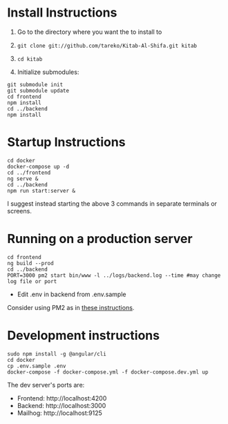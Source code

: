 # Install Instructions

1. Go to the directory where you want the to install to
2. `git clone git://github.com/tareko/Kitab-Al-Shifa.git kitab`
3. `cd kitab`

4. Initialize submodules:
```
git submodule init
git submodule update
cd frontend
npm install
cd ../backend
npm install
```

# Startup Instructions

```
cd docker
docker-compose up -d
cd ../frontend
ng serve &
cd ../backend
npm run start:server &
```

I suggest instead starting the above 3 commands in separate terminals or screens.

# Running on a production server
```
cd frontend
ng build --prod
cd ../backend
PORT=3000 pm2 start bin/www -l ../logs/backend.log --time #may change log file or port
```

* Edit .env in backend from .env.sample

Consider using PM2 as in [these instructions](https://www.digitalocean.com/community/tutorials/how-to-set-up-a-node-js-application-for-production-on-ubuntu-18-04).

# Development instructions
```
sudo npm install -g @angular/cli
cd docker
cp .env.sample .env
docker-compose -f docker-compose.yml -f docker-compose.dev.yml up
```

The dev server's ports are:

 * Frontend: http://localhost:4200
 * Backend: http://localhost:3000
 * Mailhog: http://localhost:9125
